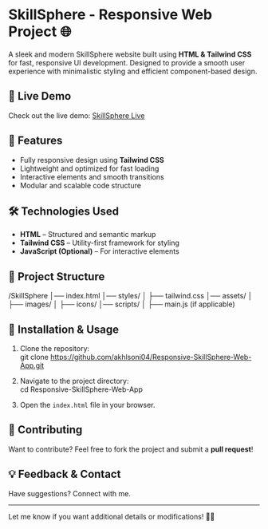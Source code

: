 # SkillSphere - Responsive Web Project 🌐  

A sleek and modern SkillSphere website built using **HTML & Tailwind CSS** for fast, responsive UI development. Designed to provide a smooth user experience with minimalistic styling and efficient component-based design.  

## 🚀 Live Demo  
Check out the live demo: [SkillSphere Live](https://akhilsoni04.github.io/Responsive-SkillSphere-Web-App/)  

## 📌 Features  
- Fully responsive design using **Tailwind CSS**  
- Lightweight and optimized for fast loading  
- Interactive elements and smooth transitions  
- Modular and scalable code structure  

## 🛠️ Technologies Used  
- **HTML** – Structured and semantic markup  
- **Tailwind CSS** – Utility-first framework for styling  
- **JavaScript (Optional)** – For interactive elements  

## 📂 Project Structure  
/SkillSphere │── index.html │── styles/ │ ├── tailwind.css │── assets/ │ ├── images/ │ ├── icons/ │── scripts/ │ ├── main.js (if applicable)


## 🔧 Installation & Usage  
1. Clone the repository:  
git clone https://github.com/akhlsoni04/Responsive-SkillSphere-Web-App.git

2. Navigate to the project directory:  
cd Responsive-SkillSphere-Web-App

3. Open the `index.html` file in your browser.  


## 🤝 Contributing  
Want to contribute? Feel free to fork the project and submit a **pull request**!  

## 💡 Feedback & Contact  
Have suggestions? Connect with me.  

---

Let me know if you want additional details or modifications! 🚀🔥 
